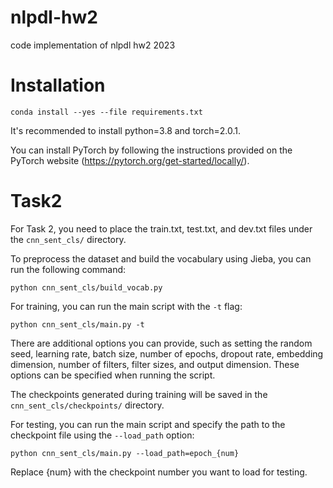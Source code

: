 # nlpdl-hw2
code implementation of nlpdl hw2 2023

# Installation

```
conda install --yes --file requirements.txt
```

It's recommended to install python=3.8 and torch=2.0.1.

You can install PyTorch by following the instructions provided on the PyTorch website (https://pytorch.org/get-started/locally/).

# Task2

For Task 2, you need to place the train.txt, test.txt, and dev.txt files under the `cnn_sent_cls/` directory.

To preprocess the dataset and build the vocabulary using Jieba, you can run the following command:

```
python cnn_sent_cls/build_vocab.py
```

For training, you can run the main script with the `-t` flag:

```
python cnn_sent_cls/main.py -t
```

There are additional options you can provide, such as setting the random seed, learning rate, batch size, number of epochs, dropout rate, embedding dimension, number of filters, filter sizes, and output dimension. These options can be specified when running the script.

The checkpoints generated during training will be saved in the `cnn_sent_cls/checkpoints/` directory.

For testing, you can run the main script and specify the path to the checkpoint file using the `--load_path` option:

```
python cnn_sent_cls/main.py --load_path=epoch_{num}
```
Replace {num} with the checkpoint number you want to load for testing.
